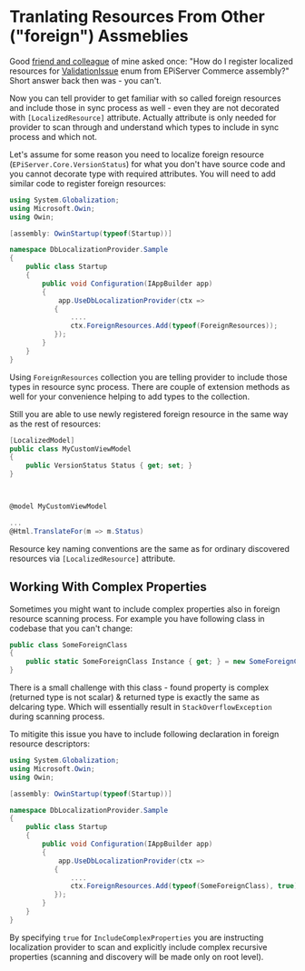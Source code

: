 # Tranlating Resources From Other ("foreign") Assmeblies

Good [friend and colleague](http://marisks.net/) of mine asked once: "How do I register localized resources for [ValidationIssue](http://world.episerver.com/documentation/Items/Developers-Guide/Episerver-Commerce/9/Orders/order-processing/) enum from EPiServer Commerce assembly?" Short answer back then was - you can't.

Now you can tell provider to get familiar with so called foreign resources and include those in sync process as well - even they are not decorated with `[LocalizedResource]` attribute. Actually attribute is only needed for provider to scan through and understand which types to include in sync process and which not.

Let's assume for some reason you need to localize foreign resource (`EPiServer.Core.VersionStatus`) for what you don't have source code and you cannot decorate type with required attributes. You will need to add similar code to register foreign resources:

```csharp
using System.Globalization;
using Microsoft.Owin;
using Owin;

[assembly: OwinStartup(typeof(Startup))]

namespace DbLocalizationProvider.Sample
{
    public class Startup
    {
        public void Configuration(IAppBuilder app)
        {
            app.UseDbLocalizationProvider(ctx =>
           {
               ....
               ctx.ForeignResources.Add(typeof(ForeignResources));
           });
        }
    }
}
```

Using `ForeignResources` collection you are telling provider to include those types in resource sync process.
There are couple of extension methods as well for your convenience helping to add types to the collection.

Still you are able to use newly registered foreign resource in the same way as the rest of resources:

```csharp
[LocalizedModel]
public class MyCustomViewModel
{
    public VersionStatus Status { get; set; }
}



@model MyCustomViewModel

...
@Html.TranslateFor(m => m.Status)
```

Resource key naming conventions are the same as for ordinary discovered resources via `[LocalizedResource]` attribute.

## Working With Complex Properties
Sometimes you might want to include complex properties also in foreign resource scanning process.
For example you have following class in codebase that you can't change:

```csharp
public class SomeForeignClass
{
    public static SomeForeignClass Instance { get; } = new SomeForeignClass();
}
```

There is a small challenge with this class - found property is complex (returned type is not scalar) & returned type is exactly the same as delcaring type.
Which will essentially result in `StackOverflowException` during scanning process.

To mitigite this issue you have to include following declaration in foreign resource descriptors:

```csharp
using System.Globalization;
using Microsoft.Owin;
using Owin;

[assembly: OwinStartup(typeof(Startup))]

namespace DbLocalizationProvider.Sample
{
    public class Startup
    {
        public void Configuration(IAppBuilder app)
        {
            app.UseDbLocalizationProvider(ctx =>
           {
               ....
               ctx.ForeignResources.Add(typeof(SomeForeignClass), true));
           });
        }
    }
}
```

By specifying `true` for `IncludeComplexProperties` you are instructing localization provider to scan and explicitly include complex recursive properties (scanning and discovery will be made only on root level).

